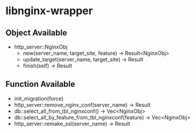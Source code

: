 # libnginx-wrapper

## Object Available

- http_server::NginxObj 
  - new(server_name, target_site, feature) -> Result\<NginxObj>
  - update_target(server_name, target_site) -> Result
  - finish(self) -> Result

## Function Available

- init_migration(force)
- http_server::remove_nginx_conf(server_name) -> Result
- db::select_all_from_tbl_nginxconf() -> Vec\<NginxObj>
- db::select_all_by_feature_from_tbl_nginxconf(feature) -> Vec\<NginxObj>
- http_server::remake_ssl(server_name) -> Result

